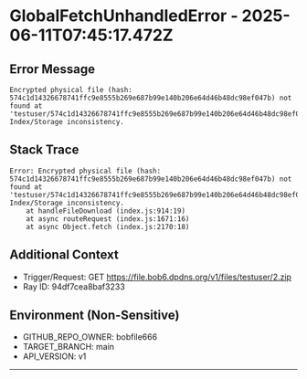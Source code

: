 # GlobalFetchUnhandledError - 2025-06-11T07:45:17.472Z

## Error Message
```
Encrypted physical file (hash: 574c1d14326678741ffc9e8555b269e687b99e140b206e64d46b48dc98ef047b) not found at 'testuser/574c1d14326678741ffc9e8555b269e687b99e140b206e64d46b48dc98ef047b'. Index/Storage inconsistency.
```

## Stack Trace
```
Error: Encrypted physical file (hash: 574c1d14326678741ffc9e8555b269e687b99e140b206e64d46b48dc98ef047b) not found at 'testuser/574c1d14326678741ffc9e8555b269e687b99e140b206e64d46b48dc98ef047b'. Index/Storage inconsistency.
    at handleFileDownload (index.js:914:19)
    at async routeRequest (index.js:1671:16)
    at async Object.fetch (index.js:2170:18)
```

## Additional Context
- Trigger/Request: GET https://file.bob6.dpdns.org/v1/files/testuser/2.zip
- Ray ID: 94df7cea8baf3233

## Environment (Non-Sensitive)
- GITHUB_REPO_OWNER: bobfile666
- TARGET_BRANCH: main
- API_VERSION: v1
---
